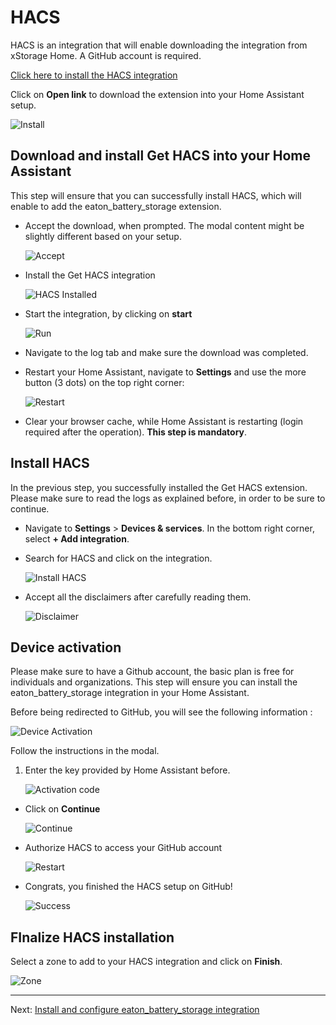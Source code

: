 # HACS
HACS is an integration that will enable downloading the integration from xStorage Home. A GitHub account is required.

[Click here to install the HACS integration](https://my.home-assistant.io/redirect/supervisor_addon/?addon=cb646a50_get&repository_url=https%3A%2F%2Fgithub.com%2Fhacs%2Faddons)

Click on **Open link** to download the extension into your Home Assistant setup.

![Install](https://github.com/myearth-ch/home_assistant_eaton_xstorage_home/blob/main/images/ha-open.png "Install HACS")

## Download and install Get HACS into your Home Assistant

This step will ensure that you can successfully install HACS, which will enable to add the eaton_battery_storage extension.

- Accept the download, when prompted. The modal content might be slightly different based on your setup.

    ![Accept](https://github.com/myearth-ch/home_assistant_eaton_xstorage_home/blob/main/images/get-hacs-install-confirmation.png "Accept HACS download")

- Install the Get HACS integration

    ![HACS Installed](https://github.com/myearth-ch/home_assistant_eaton_xstorage_home/blob/main/images/hacs-install.png "Get HACS")

- Start the integration, by clicking on **start**

    ![Run](https://github.com/myearth-ch/home_assistant_eaton_xstorage_home/blob/main/images/get-hacs-run.png "Run get HACS")

- Navigate to the log tab and make sure the download was completed.
- Restart your Home Assistant, navigate to **Settings** and use the more button (3 dots) on the top right corner:

    ![Restart](https://github.com/myearth-ch/home_assistant_eaton_xstorage_home/blob/main/images/ha-restart.png "Home Assistant Restart")

- Clear your browser cache, while Home Assistant is restarting (login required after the operation). **This step is mandatory**.

## Install HACS
In the previous step, you successfully installed the Get HACS extension. Please make sure to read the logs as explained before, in order to be sure to continue.

- Navigate to **Settings** > **Devices & services**. In the bottom right corner, select **+ Add integration**.
- Search for HACS and click on the integration.

    ![Install HACS](https://github.com/myearth-ch/home_assistant_eaton_xstorage_home/blob/main/images/hacs-install-integration.png "Install HACS")

- Accept all the disclaimers after carefully reading them.

    ![Disclaimer](https://github.com/myearth-ch/home_assistant_eaton_xstorage_home/blob/main/images/hacs-disclaimer.png "Disclaimer")

## Device activation
Please make sure to have a Github account, the basic plan is free for individuals and organizations. This step will ensure you can install the eaton_battery_storage integration in your Home Assistant.

Before being redirected to GitHub, you will see the following information : 

![Device Activation](https://github.com/myearth-ch/home_assistant_eaton_xstorage_home/blob/main/images/hacs-github-code.png "Device Activation")

Follow the instructions in the modal.

1. Enter the key provided by Home Assistant before.
    
    ![Activation code](https://github.com/myearth-ch/home_assistant_eaton_xstorage_home/blob/main/images/hacs-configuration-device-activation.png "Enter your activation code")

- Click on **Continue**

    ![Continue](https://github.com/myearth-ch/home_assistant_eaton_xstorage_home/blob/main/images/hacs-configuration-continue.png "Continue")

- Authorize HACS to access your GitHub account

    ![Restart](https://github.com/myearth-ch/home_assistant_eaton_xstorage_home/blob/main/images/hacs-configuration-authorize.png "Home Assistant Restart")

- Congrats, you finished the HACS setup on GitHub!

    ![Success](https://github.com/myearth-ch/home_assistant_eaton_xstorage_home/blob/main/images/github-wizard-success.png "Success")

## FInalize HACS installation

Select a zone to add to your HACS integration and click on **Finish**.

![Zone](https://github.com/myearth-ch/home_assistant_eaton_xstorage_home/blob/main/images/hacs-configuration-final.png "Zone")

---
Next: [Install and configure eaton_battery_storage integration](https://myearth-ch.github.io/home_assistant_eaton_xstorage_home/setup-eaton-battery-storage-integration)